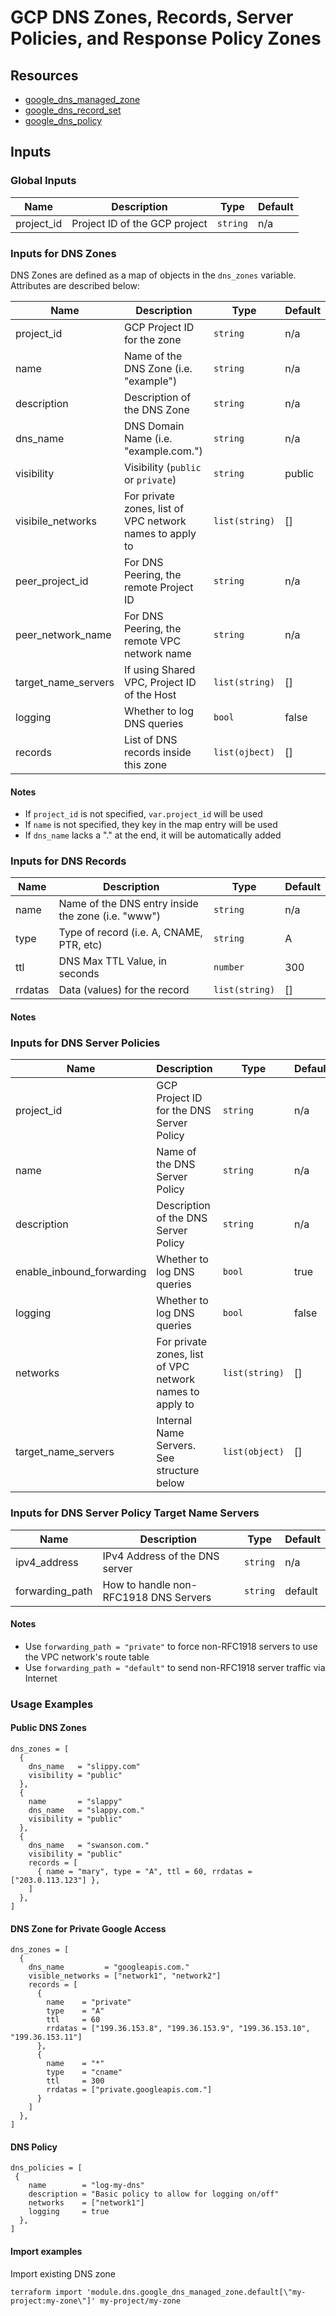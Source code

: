 # GCP DNS Zones, Records, Server Policies, and Response Policy Zones

## Resources 

- [google_dns_managed_zone](https://registry.terraform.io/providers/hashicorp/google/latest/docs/resources/dns_managed_zone)
- [google_dns_record_set](https://registry.terraform.io/providers/hashicorp/google/latest/docs/resources/dns_record_set)
- [google_dns_policy](https://registry.terraform.io/providers/hashicorp/google/latest/docs/resources/dns_policy)

## Inputs 

### Global Inputs

| Name           | Description                        | Type     | Default |
|----------------|------------------------------------|----------|---------|
| project_id     | Project ID of the GCP project      | `string` | n/a     |

### Inputs for DNS Zones

DNS Zones are defined as a map of objects in the `dns_zones` variable.  Attributes are described below:

| Name                 | Description                                              | Type            | Default |
|----------------------|----------------------------------------------------------|-----------------|---------|
| project_id           | GCP Project ID for the zone                              | `string`        | n/a     |
| name                 | Name of the DNS Zone (i.e. "example")                    | `string`        | n/a     |
| description          | Description of the DNS Zone                              | `string`        | n/a     |
| dns_name             | DNS Domain Name (i.e. "example.com.")                    | `string`        | n/a     |
| visibility           | Visibility (`public` or `private`)                       | `string`        | public  |
| visibile_networks    | For private zones, list of VPC network names to apply to | `list(string)`  | []      |
| peer_project_id      | For DNS Peering, the remote Project ID                   | `string`        | n/a     |
| peer_network_name    | For DNS Peering, the remote VPC network name             | `string`        | n/a     |
| target_name_servers  | If using Shared VPC, Project ID of the Host              | `list(string)`  | []      |
| logging              | Whether to log DNS queries                               | `bool`          | false   |
| records              | List of DNS records inside this zone                     | `list(ojbect)`  | []      |

#### Notes

- If `project_id` is not specified, `var.project_id` will be used
- If `name` is not specified, they key in the map entry will be used
- If `dns_name` lacks a "." at the end, it will be automatically added


### Inputs for DNS Records

| Name    | Description                                        | Type           | Default |
|---------|----------------------------------------------------|----------------|---------|
| name    | Name of the DNS entry inside the zone (i.e. "www") | `string`       | n/a     |
| type    | Type of record (i.e. A, CNAME, PTR, etc)           | `string`       | A       |
| ttl     | DNS Max TTL Value, in seconds                      | `number`       | 300     |
| rrdatas | Data (values) for the record                       | `list(string)` | []      |

#### Notes

### Inputs for DNS Server Policies

| Name                        | Description                                               | Type           | Default  |
|-----------------------------|-----------------------------------------------------------|----------------|----------|
| project_id                  | GCP Project ID for the DNS Server Policy                  | `string`       | n/a      |
| name                        | Name of the DNS Server Policy                             | `string`       | n/a      |
| description                 | Description of the DNS Server Policy                      | `string`       | n/a      |
| enable_inbound_forwarding   | Whether to log DNS queries                                | `bool`         | true     |
| logging                     | Whether to log DNS queries                                | `bool`         | false    |
| networks                    | For private zones, list of VPC network names to apply to  | `list(string)` | []       |
| target_name_servers         | Internal Name Servers.  See structure below               | `list(object)` | []       |

### Inputs for DNS Server Policy Target Name Servers

| Name             | Description                            | Type        | Default  |
|------------------|----------------------------------------|-------------|----------|
| ipv4_address     | IPv4 Address of the DNS server         | `string`    | n/a      |
| forwarding_path  | How to handle non-RFC1918 DNS Servers  | `string`    | default  |

#### Notes

- Use `forwarding_path = "private"` to force non-RFC1918 servers to use the VPC network's route table
- Use `forwarding_path = "default"` to send non-RFC1918 server traffic via Internet

### Usage Examples

#### Public DNS Zones

```
dns_zones = [
  {
    dns_name   = "slippy.com"
    visibility = "public"
  },
  {
    name       = "slappy"
    dns_name   = "slappy.com."
    visibility = "public"
  },
  {
    dns_name   = "swanson.com."
    visibility = "public"
    records = [
      { name = "mary", type = "A", ttl = 60, rrdatas = ["203.0.113.123"] },
    ]
  },
]
```

#### DNS Zone for Private Google Access

```
dns_zones = [
  {
    dns_name         = "googleapis.com."
    visible_networks = ["network1", "network2"]
    records = [
      {
        name    = "private"
        type    = "A"
        ttl     = 60
        rrdatas = ["199.36.153.8", "199.36.153.9", "199.36.153.10", "199.36.153.11"]
      },
      {
        name    = "*"
        type    = "cname"
        ttl     = 300
        rrdatas = ["private.googleapis.com."]
      }
    ]
  },
]
```

#### DNS Policy

```
dns_policies = [
 {
    name        = "log-my-dns"
    description = "Basic policy to allow for logging on/off"
    networks    = ["network1"]
    logging     = true
  },
]
```

#### Import examples

Import existing DNS zone

```
terraform import 'module.dns.google_dns_managed_zone.default[\"my-project:my-zone\"]' my-project/my-zone
```